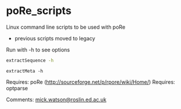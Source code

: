 # poRe_scripts
Linux command line scripts to be used with poRe

* previous scripts moved to legacy

Run with -h to see options

```sh
extractSequence -h
```

```
extractMeta -h
```

Requires: poRe (http://sourceforge.net/p/rpore/wiki/Home/)
Requires: optparse

Comments: mick.watson@roslin.ed.ac.uk
